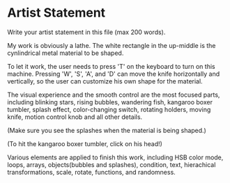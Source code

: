 # Artist Statement

Write your artist statement in this file (max 200 words).

My work is obviously a lathe. The white rectangle in the up-middle is the cynlindrical metal material to be shaped.

To let it work, the user needs to press 'T' on the keyboard to turn on this machine. Pressing 'W', 'S', 'A', and 'D' can move the knife horizontally and vertically, so the user can customize his own shape for the material.

The visual experience and the smooth control are the most focused parts, including blinking stars, rising bubbles, wandering fish, kangaroo boxer tumbler, splash effect, color-changing switch, rotating holders, moving knife, motion control knob and all other details. 

(Make sure you see the splashes when the material is being shaped.)

(To hit the kangaroo boxer tumbler, click on his head!)

Various elements are applied to finish this work, including HSB color mode, loops, arrays, objects(bubbles and splashes), condition, text, hierachical transformations, scale, rotate, functions, and randomness.
